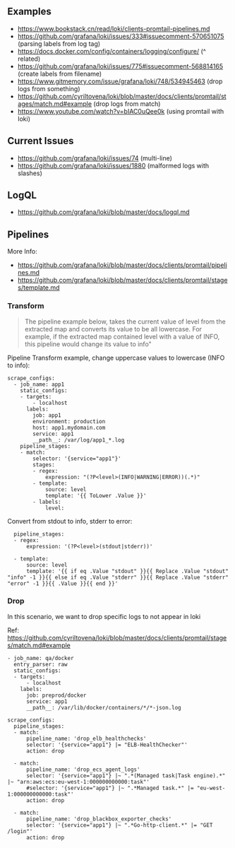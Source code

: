 ## Examples
- https://www.bookstack.cn/read/loki/clients-promtail-pipelines.md
- https://github.com/grafana/loki/issues/333#issuecomment-570651075 (parsing labels from log tag)
- https://docs.docker.com/config/containers/logging/configure/      (^ related) 
- https://github.com/grafana/loki/issues/775#issuecomment-568814165 (create labels from filename)
- https://www.gitmemory.com/issue/grafana/loki/748/534945463 (drop logs from something)
- https://github.com/cyriltovena/loki/blob/master/docs/clients/promtail/stages/match.md#example (drop logs from match)
- https://www.youtube.com/watch?v=bIAC0uQee0k (using promtail with loki)

## Current Issues

- https://github.com/grafana/loki/issues/74 (multi-line)
- https://github.com/grafana/loki/issues/1880 (malformed logs with slashes)

## LogQL
- https://github.com/grafana/loki/blob/master/docs/logql.md

## Pipelines

More Info: 
  - https://github.com/grafana/loki/blob/master/docs/clients/promtail/pipelines.md
  - https://github.com/grafana/loki/blob/master/docs/clients/promtail/stages/template.md

### Transform

> The pipeline example below, takes the current value of level from the extracted map and converts its value to be all lowercase. For example, if the extracted map contained level with a value of INFO, this pipeline would change its value to info"

Pipeline Transform example, change uppercase values to lowercase (INFO to info):

```
scrape_configs:
  - job_name: app1
    static_configs:
    - targets:
        - localhost
      labels:
        job: app1
        environment: production
        host: app1.mydomain.com
        service: app1
        __path__: /var/log/app1_*.log
    pipeline_stages:
    - match:
        selector: '{service="app1"}'
        stages:
        - regex:
            expression: "(?P<level>(INFO|WARNING|ERROR))(.*)"
        - template:
            source: level
            template: '{{ ToLower .Value }}'
        - labels:
            level:
```

Convert from stdout to info, stderr to error:

```
  pipeline_stages:
  - regex:
      expression: '(?P<level>(stdout|stderr))'

  - template:
      source: level
      template: '{{ if eq .Value "stdout" }}{{ Replace .Value "stdout" "info" -1 }}{{ else if eq .Value "stderr" }}{{ Replace .Value "stderr" "error" -1 }}{{ .Value }}{{ end }}'
```

### Drop

In this scenario, we want to drop specific logs to not appear in loki

Ref: https://github.com/cyriltovena/loki/blob/master/docs/clients/promtail/stages/match.md#example

```
- job_name: qa/docker
  entry_parser: raw
  static_configs:
  - targets:
      - localhost
    labels:
      job: preprod/docker
      service: app1
      __path__: /var/lib/docker/containers/*/*-json.log

scrape_configs:
  pipeline_stages:
  - match:
      pipeline_name: 'drop_elb_healthchecks'
      selector: '{service="app1"} |= "ELB-HealthChecker"'
      action: drop

  - match:
      pipeline_name: 'drop_ecs_agent_logs'
      selector: '{service="app1"} |~ ".*(Managed task|Task engine).*" |~ "arn:aws:ecs:eu-west-1:000000000000:task"'
      #selector: '{service="app1"} |~ ".*Managed task.*" |= "eu-west-1:000000000000:task"'
      action: drop

  - match:
      pipeline_name: 'drop_blackbox_exporter_checks'
      selector: '{service="app1"} |~ ".*Go-http-client.*" |= "GET /login"'
      action: drop
```

